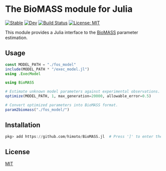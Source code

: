 # The BioMASS module for Julia

[![Stable](https://img.shields.io/badge/docs-stable-blue.svg)](https://himoto.github.io/BioMASS.jl/stable)
[![Dev](https://img.shields.io/badge/docs-dev-blue.svg)](https://himoto.github.io/BioMASS.jl/dev)
[![Build Status](https://travis-ci.com/himoto/BioMASS.jl.svg?branch=master)](https://travis-ci.com/himoto/BioMASS.jl)
[![License: MIT](https://img.shields.io/badge/License-MIT-blue.svg)](https://opensource.org/licenses/MIT)

This module provides a Julia interface to the [BioMASS](https://github.com/okadalabipr/biomass) parameter estimation.

## Usage
```julia
const MODEL_PATH = "./fos_model"
include(MODEL_PATH * "/exec_model.jl")
using .ExecModel

using BioMASS

# Estimate unknown model parameters against experimental observations.
optimize(MODEL_PATH, 1, max_generation=20000, allowable_error=0.5)

# Convert optimized parameters into BioMASS format.
param2biomass("./fos_model/")
```

## Installation
```julia
pkg> add https://github.com/himoto/BioMASS.jl  # Press ']' to enter the Pkg REPL mode.
```

## License
[MIT](LICENSE)